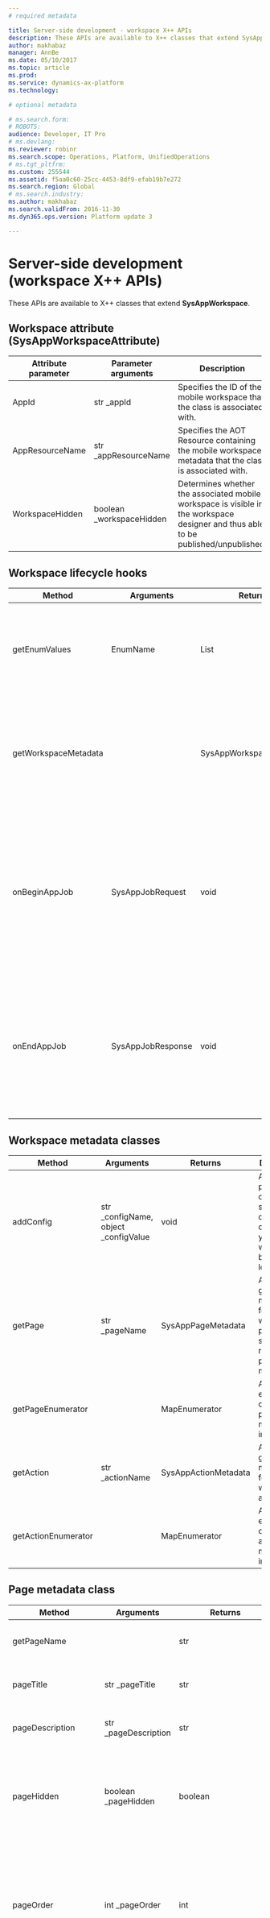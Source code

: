 ```yaml
---
# required metadata

title: Server-side development - workspace X++ APIs
description: These APIs are available to X++ classes that extend SysAppWorkspace.
author: makhabaz
manager: AnnBe
ms.date: 05/10/2017
ms.topic: article
ms.prod: 
ms.service: dynamics-ax-platform
ms.technology: 

# optional metadata

# ms.search.form: 
# ROBOTS: 
audience: Developer, IT Pro
# ms.devlang: 
ms.reviewer: robinr
ms.search.scope: Operations, Platform, UnifiedOperations
# ms.tgt_pltfrm: 
ms.custom: 255544
ms.assetid: f5aa0c60-25cc-4453-8df9-efab19b7e272
ms.search.region: Global
# ms.search.industry: 
ms.author: makhabaz
ms.search.validFrom: 2016-11-30
ms.dyn365.ops.version: Platform update 3

---
```


# Server-side development (workspace X++ APIs)

These APIs are available to X++ classes that extend **SysAppWorkspace**.

## Workspace attribute (SysAppWorkspaceAttribute)

| Attribute parameter | Parameter arguments       | Description                                                                                                                        |
|---------------------|---------------------------|-------|
| AppId               | str \_appId               | Specifies the ID of the mobile workspace that the class is associated with.                                                        |
| AppResourceName     | str \_appResourceName     | Specifies the AOT Resource containing the mobile workspace metadata that the class is associated with.                             |
| WorkspaceHidden     | boolean \_workspaceHidden | Determines whether the associated mobile workspace is visible in the workspace designer and thus able to be published/unpublished. |

## Workspace lifecycle hooks

| Method               | Arguments         | Returns                 | Description          |
|----------------------|-------------------|-------------------------|------------------|
| getEnumValues        | EnumName          | List                    | A method you can override to modify the enum values available to the mobile workspace.                                                         |
| getWorkspaceMetadata |                   | SysAppWorkspaceMetadata | A method you can override to modify mobile workspace metadata. Use super() to retrieve the metadata.                                           |
| onBeginAppJob        | SysAppJobRequest  | void                    | A method you can override to modify input data from an action, or data load parameters from a page, before the job is processed by the system. |
| onEndAppJob          | SysAppJobResponse | void                    | A method you can override to modify output data from the processing of an action or page, before the output is returned to the mobile app.     |

## Workspace metadata classes

| Method              | Arguments                              | Returns              | Description           |
|---------------------|----------------------------------------|----------------------|--------------|
| addConfig           | str \_configName, object \_configValue | void                 | Allows passing custom serializable data contracts to your mobile workspace business logic.          |
| getPage             | str \_pageName                         | SysAppPageMetadata   | Allows getting the metadata for a mobile workspace page. Use super() to retrieve the page metadata. |
| getPageEnumerator   |                                        | MapEnumerator        | Allows enumerating over all page metadata instances.                                                |
| getAction           | str \_actionName                       | SysAppActionMetadata | Allows getting the metadata for a mobile workspace action.                                          |
| getActionEnumerator |                                        | MapEnumerator        | Allows enumerating over all action metadata instances.                                              |

## Page metadata class

| Method               | Arguments             | Returns               | Description 
|----------------------|-----------------------|-----------------------|--------------------|
| getPageName          |                       | str                   | Allows getting a page’s name.                                                                                      |
| pageTitle            | str \_pageTitle       | str                   | The property for the page’s title.                                                                                 |
| pageDescription      | str \_pageDescription | str                   | The property for the page’s description.                                                                           |
| pageHidden           | boolean \_pageHidden  | boolean               | The property for determining whether the page is hidden from the default landing page.                             |
| pageOrder            | int \_pageOrder       | int                   | The property for determining the relative top-to-bottom positioning order of the page on the default landing page. |
| getControl           | str \_controlName     | SysAppControlMetadata | Allows getting metadata for a control on the page.                                                                 |
| getControlEnumerator |                       | MapEnumerator         | Allows enumerating over all control metadata instances on the page.                                                |

## Action metadata class

| Method               | Arguments              | Returns               | Description  |
|----------------------|------------------------|-----------------------|------|
| getActionName        |                        | str                   | Allows getting the action’s name.                                                                                                  |
| actionTitle          | str \_actionTitle      | str                   | The property for the action’s title.                                                                                               |
| actionDescription    | str actionDescription  | str                   | The property for the action’s description.                                                                                         |
| actionHidden         | boolean \_actionHidden | boolean               | The property for determining whether the action is hidden from the action bar on its associated page.                              |
| actionOrder          | int \_actionOrder      | int                   | The property for determining the relative top-to-bottom positioning order of the Action on the action bar for its associated Page. |
| getControl           | str \_controlName      | SysAppControlMetadata | Allows getting metadata for a control on the page.                                                                                 |
| getControlEnumerator |                        | MapEnumerator         | Allows enumerating over all control metadata instances on the page.                                                                |

## Control metadata class

| Method         | Arguments                  | Returns | Description                |
|----------------|----------------------------|---------|------|
| getControlName |                            | str     | Allows getting the control’s name |
| controlLabel   | str \_controlLabel         | str     | The property for the control’s label.|
| controlHidden  | boolean \_controlHidden    | boolean | The property for determining whether the control is hidden from the page’s default design. |
| controlOrder   | int \_controlOrder         | int     | The property for determining the relative top-to-bottom positioning order of the control on it’s associated page’s default design. |
| getProperty    | str \_key                  | anytype | Allows getting a property value from the control.|
| setProperty    | str \_key, anytype \_value | void    | Allows setting a property value on the control. |



